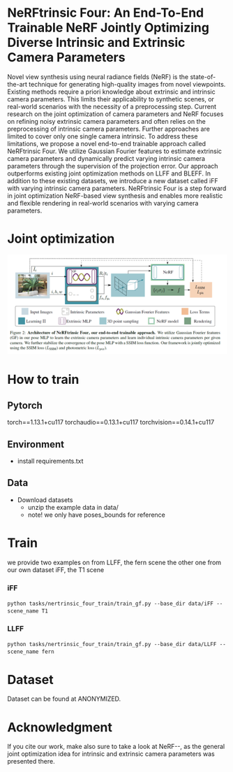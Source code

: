 # NeRFtrinsic Four: An End-To-End Trainable NeRF Jointly Optimizing Diverse Intrinsic and Extrinsic Camera Parameters

Novel view synthesis using neural radiance fields (NeRF) is the state-of-the-art technique for generating high-quality images from novel viewpoints. Existing methods require a priori knowledge about extrinsic and intrinsic camera parameters. This limits their applicability to synthetic scenes, or real-world scenarios with the necessity of a preprocessing step. Current research on the joint optimization of camera parameters and NeRF focuses on refining noisy extrinsic camera parameters and often relies on the preprocessing of intrinsic camera parameters. Further approaches are limited to cover only one single camera intrinsic. To address these limitations, we propose a novel end-to-end trainable approach called NeRFtrinsic Four. We utilize Gaussian Fourier features to estimate extrinsic camera parameters and dynamically predict varying intrinsic camera parameters through the supervision of the projection error. Our approach outperforms existing joint optimization methods on LLFF and BLEFF. In addition to these existing datasets, we introduce a new dataset called iFF with varying intrinsic camera parameters. NeRFtrinsic Four is a step forward in joint optimization NeRF-based view synthesis and enables more realistic and flexible rendering in real-world scenarios with varying camera parameters.

# Joint optimization

![image](figures/approach.png)

# How to train
## Pytorch
torch==1.13.1+cu117
torchaudio==0.13.1+cu117
torchvision==0.14.1+cu117 
## Environment
- install requirements.txt
## Data
- Download datasets
   - unzip the example data in data/
   - note! we only have poses_bounds for reference
# Train
  we provide two examples on from LLFF, the fern scene the other one from our own dataset iFF, the T1 scene

### iFF
``python tasks/nertrinsic_four_train/train_gf.py --base_dir data/iFF --scene_name T1``
### LLFF
``python tasks/nertrinsic_four_train/train_gf.py --base_dir data/LLFF --scene_name fern``

# Dataset

Dataset can be found at ANONYMIZED.

# Acknowledgment

If you cite our work, make also sure to take a look at NeRF--, as the general joint optimization idea for intrinsic and extrinsic camera parameters was presented there.
